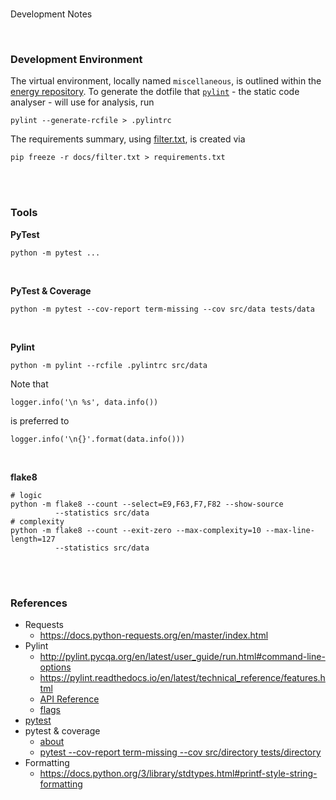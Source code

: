 <br>

Development Notes

<br>

### Development Environment

The virtual environment, locally named ``miscellaneous``, is outlined within 
the [energy repository](https://github.com/briefings/energy#development-notes).  To generate the 
dotfile that [``pylint``](https://pylint.pycqa.org/en/latest/user_guide/checkers/features.html)  - the
static code analyser - will use for analysis, run

````shell
pylint --generate-rcfile > .pylintrc
````

The requirements summary, using [filter.txt](../docs/filter.txt), is created via

````shell
pip freeze -r docs/filter.txt > requirements.txt
````

<br>
<br>

### Tools

**PyTest**

```shell
python -m pytest ...
```

<br>

**PyTest & Coverage**

```shell
python -m pytest --cov-report term-missing --cov src/data tests/data
```

<br>

**Pylint**

```shell
python -m pylint --rcfile .pylintrc src/data
```

Note that

```
logger.info('\n %s', data.info())
```

is preferred to

```
logger.info('\n{}'.format(data.info()))
```
<br>

**flake8**

```shell
# logic
python -m flake8 --count --select=E9,F63,F7,F82 --show-source 
          --statistics src/data
# complexity          
python -m flake8 --count --exit-zero --max-complexity=10 --max-line-length=127 
          --statistics src/data
```

<br>
<br>

### References

* Requests
  * https://docs.python-requests.org/en/master/index.html
* Pylint
  * http://pylint.pycqa.org/en/latest/user_guide/run.html#command-line-options
  * https://pylint.readthedocs.io/en/latest/technical_reference/features.html
  * [API Reference](https://docs.pytest.org/en/7.1.x/reference/reference.html)
  * [flags](https://docs.pytest.org/en/7.1.x/reference/reference.html#command-line-flags)
* [pytest](https://docs.pytest.org/en/7.1.x/contents.html)
* pytest & coverage
  * [about](https://pytest-cov.readthedocs.io/en/latest/)
  * [pytest --cov-report term-missing --cov src/directory tests/directory](https://pytest-cov.readthedocs.io/en/latest/reporting.html)
* Formatting
  * https://docs.python.org/3/library/stdtypes.html#printf-style-string-formatting

<br>
<br>

<br>
<br>

<br>
<br>

<br>
<br>